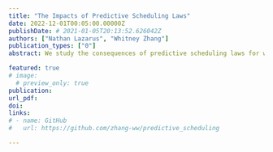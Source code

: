 ```yaml
---
title: "The Impacts of Predictive Scheduling Laws"
date: 2022-12-01T00:05:00.00000Z
publishDate: # 2021-01-05T20:13:52.626042Z
authors: ["Nathan Lazarus", "Whitney Zhang"]
publication_types: ["0"]
abstract: We study the consequences of predictive scheduling laws for wages, emmployment, hours, and the variability of hours worked. A number of states and municipalities have recently passed these laws, which require employers to give their employees advance notice before of their schedules. We are interested in both the first stage, whether these laws succeed in making worker schedules more predictable, as well as the downstream consequences for wages, total employment and hours. We use data from US cell phone pings to quantify the volatility of schedules, and complement and validate this using time clock data from a payroll services provider. We document novel descriptives about the volatility of worker schedules and find small positive impacts of these laws on volatility.

featured: true
# image:
  # preview_only: true
publication: 
url_pdf: 
doi:
links: 
# - name: GitHub
#   url: https://github.com/zhang-ww/predictive_scheduling

---
```


